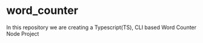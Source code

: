# word_counter
In this repository we are creating a Typescript(TS), CLI based Word Counter Node Project
